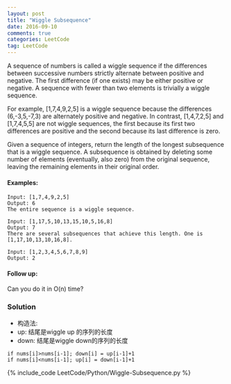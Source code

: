 ```yaml
---
layout: post
title: "Wiggle Subsequence"
date: 2016-09-10
comments: true
categories: LeetCode
tag: LeetCode
---
```



A sequence of numbers is called a wiggle sequence if the differences between successive numbers strictly alternate between positive and negative. The first difference (if one exists) may be either positive or negative. A sequence with fewer than two elements is trivially a wiggle sequence.

For example, [1,7,4,9,2,5] is a wiggle sequence because the differences (6,-3,5,-7,3) are alternately positive and negative. In contrast, [1,4,7,2,5] and [1,7,4,5,5] are not wiggle sequences, the first because its first two differences are positive and the second because its last difference is zero.

Given a sequence of integers, return the length of the longest subsequence that is a wiggle sequence. A subsequence is obtained by deleting some number of elements (eventually, also zero) from the original sequence, leaving the remaining elements in their original order.

#### Examples:
```
Input: [1,7,4,9,2,5]
Output: 6
The entire sequence is a wiggle sequence.

Input: [1,17,5,10,13,15,10,5,16,8]
Output: 7
There are several subsequences that achieve this length. One is [1,17,10,13,10,16,8].

Input: [1,2,3,4,5,6,7,8,9]
Output: 2
```

#### Follow up:
Can you do it in O(n) time?

<!--more-->
### Solution

* 构造法:
* up: 结尾是wiggle up 的序列的长度
* down: 结尾是wiggle down的序列的长度
```
if nums[i]>nums[i-1]; down[i] = up[i-1]+1
if nums[i]<nums[i-1]; up[i] = down[i-1]+1
```

{% include_code LeetCode/Python/Wiggle-Subsequence.py %}
